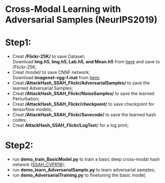 # Cross-Modal Learning with Adversarial Samples (NeurIPS2019)

Step1:
======
  * Creat __/Flickr-25K/__ to save Dataset;  
    Download __Img.h5, Img.h5, Lab.h5, and Mean.h5__ from [here](https://drive.google.com/drive/folders/1DcgBfKRoM8dCglaOamweQu6D6CynW7B_) and save to /Flickr-25K;  
  * Creat /model/ to save CNNF network;  
    Download __imagenet-vgg-f.mat__ from [here](https://drive.google.com/drive/folders/1bbVTWN8IVMxchM2-xnwZRhoWb-Cj6_gj);
  * Creat __/AttackHash_SSAH_Flickr/AdversarialSamples/__ to save the learned Adversarial Samples;  
  * Creat __/AttackHash_SSAH_Flickr/NoiseSamples/__ to save the learned Perturbation;  
  * Creat __/AttackHash_SSAH_Flickr/checkpoint/__ to save checkpoint for tensorflow models;  
  * Creat __/AttackHash_SSAH_Flickr/Savecode/__ to save the learned hash codes;  
  * Creat __AttackHash_SSAH_Flickr/LogText__/ for a log print;  
  
Step2:
======
  * run __demo_train_BasicModel.py__ to train a basic deep cross-modal hash network ([SSAH_CVPR18](http://openaccess.thecvf.com/content_cvpr_2018/papers/Li_Self-Supervised_Adversarial_Hashing_CVPR_2018_paper.pdf));  
  * run __demo_learn_AdversarialSampls.py__ to learn adversarial samples;
  * run __demo_AdversarialTraining.py__ to finetuning the basic model;  
